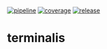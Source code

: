 [![pipeline](https://gitlab.com/underluns/terminalis/badges/master/pipeline.svg)](https://gitlab.com/underluns/terminalis/-/commits/master)
[![coverage](https://gitlab.com/underluns/terminalis/badges/master/coverage.svg)](https://gitlab.com/underluns/terminalis/-/commits/master)
[![release](https://gitlab.com/underluns/terminalis/-/badges/release.svg)](https://gitlab.com/underluns/terminalis/-/releases)

# terminalis
